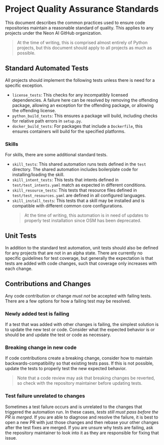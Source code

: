 # Project Quality Assurance Standards
This document describes the common practices used to ensure code repositories
maintain a reasonable standard of quality. This applies to any projects under
the Neon AI GitHub organization.
> At the time of writing, this is comprised almost entirely of Python projects,
  but this document should apply to all projects as much as possible.

## Standard Automated Tests
All projects should implement the following tests unless there is need for a
specific exception.
- `license_tests`: This checks for any incompatibly licensed dependencies. A
  failure here can be resolved by removing the offending package, allowing an
  exception for the offending package, or allowing the offending license.
- `python_build_tests`: This ensures a package will build, including checks for
  relative path errors in `setup.py`.
- `docker_build_tests`: For packages that include a `Dockerfile`, this ensures
  containers will build for the specified platforms.

### Skills
For skills, there are some additional standard tests.
- `skill_tests`: This shared automation runs tests defined in the `test` directory.
  The shared automation includes boilerplate code for installing/loading the skill.
- `skill_intent_tests`: This tests that intents defined in `test/test_intents.yaml`
  match as expected in different conditions.
- `skill_resource_tests`: This tests that resource files defined in `test/test_resources.yaml`
  are defined in all configured languages.
- `skill_install_tests`: This tests that a skill may be installed and is compatible
  with different common core configurations.
  > At the time of writing, this automation is in need of updates to properly
    test installation since OSM has been deprecated.

## Unit Tests
In addition to the standard test automation, unit tests should also be defined
for any projects that are not in an alpha state. There are currently no specific
guidelines for test coverage, but generally the expectation is that tests are 
added with code changes, such that coverage only increases with each change.

## Contributions and Changes
Any code contribution or change *must not* be accepted with failing tests. There
are a few options for how a failing test may be resolved.

### Newly added test is failing
If a test that was added with other changes is failing, the simplest solution is
to update the new test or code. Consider what the expected behavior is or should
be and update the test or code as necessary.

### Breaking change in new code
If code contributions create a breaking change, consider how to maintain backwards-compatibility
so that existing tests pass. If this is not possible, update the tests to properly
test the new expected behavior.
> Note that a code review may ask that breaking changes be reverted, so check with
  the repository maintainer before updating tests.

### Test failure unrelated to changes
Sometimes a test failure occurs and is unrelated to the changes that triggered
the automation run. In these cases, *tests still must pass before the PR is
merged*. If you are able to diagnose and resolve the failure, it is best to open
a new PR with just those changes and then rebase your other changes after the
test fixes are merged. If you are unsure why tests are failing, ask the repository
maintainer to look into it as they are responsible for fixing that issue.
